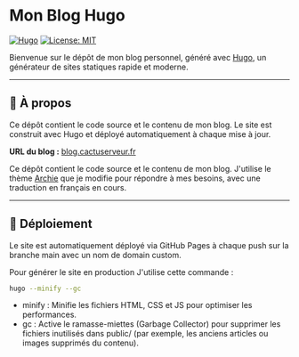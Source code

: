 # Mon Blog Hugo

[![Hugo](https://img.shields.io/badge/Powered%20by-Hugo-blue.svg)](https://gohugo.io/)
[![License: MIT](https://img.shields.io/badge/License-MIT-yellow.svg)](https://opensource.org/licenses/MIT)

Bienvenue sur le dépôt de mon blog personnel, généré avec [Hugo](https://gohugo.io/), un générateur de sites statiques rapide et moderne.

---

## 📌 À propos

Ce dépôt contient le code source et le contenu de mon blog. Le site est construit avec Hugo et déployé automatiquement à chaque mise à jour.

**URL du blog :** [blog.cactuserveur.fr](https://blog.cactuserveur.fr)

Ce dépôt contient le code source et le contenu de mon blog. J'utilise le thème [Archie](https://github.com/athul/archie) que je modifie pour répondre à mes besoins, avec une traduction en français en cours.

---

## 🔄 Déploiement

Le site est automatiquement déployé via GitHub Pages à chaque push sur la branche main avec un nom de domain custom.

Pour générer le site en production J'utilise cette commande :

```bash
hugo --minify --gc
```

- minify : Minifie les fichiers HTML, CSS et JS pour optimiser les performances.
- gc : Active le ramasse-miettes (Garbage Collector) pour supprimer les fichiers inutilisés dans public/ (par exemple, les anciens articles ou images supprimés du contenu).

